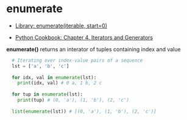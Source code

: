 # enumerate 

- [Library: enumerate(iterable, start=0)](https://docs.python.org/3/library/functions.html#enumerate)

- [Python Cookbook: Chapter 4. Iterators and Generators](https://www.safaribooksonline.com/library/view/python-cookbook-3rd/9781449357337/ch04.html)


**enumerate()** returns an interator of tuples containing index and value

```python
  # Iterating over index-value pairs of a sequence
  lst = ['a', 'b', 'c']
  
  for idx, val in enumerate(lst):
    print(idx, val) # 0 a, 1 b, 2 c
    
  for tup in enumerate(lst):
    print(tup) # (0, 'a'), (1, 'b'), (2, 'c')
    
  list(enumerate(lst)) # [(0, 'a'), (1, 'b'), (2, 'c')]
```



